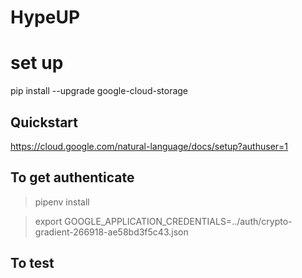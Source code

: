 # HypeUP

# set up
pip install --upgrade google-cloud-storage
## Quickstart
https://cloud.google.com/natural-language/docs/setup?authuser=1
## To get authenticate
> pipenv install 

> export GOOGLE_APPLICATION_CREDENTIALS=../auth/crypto-gradient-266918-ae58bd3f5c43.json
## To test

